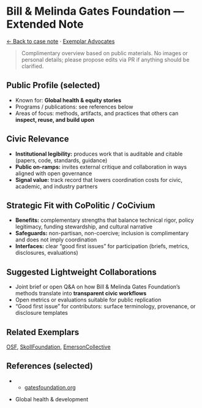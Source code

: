 # Bill & Melinda Gates Foundation — Extended Note

[← Back to case note](/funders/GatesFoundation.md) · [Exemplar Advocates](/#exemplars)


> Complimentary overview based on public materials. No images or personal details; please propose edits via PR if anything should be clarified.

## Public Profile (selected)
- Known for: **Global health & equity stories**
- Programs / publications: see references below
- Areas of focus: methods, artifacts, and practices that others can **inspect, reuse, and build upon**

## Civic Relevance
- **Institutional legibility:** produces work that is auditable and citable (papers, code, standards, guidance)
- **Public on-ramps:** invites external critique and collaboration in ways aligned with open governance
- **Signal value:** track record that lowers coordination costs for civic, academic, and industry partners

## Strategic Fit with CoPolitic / CoCivium
- **Benefits:** complementary strengths that balance technical rigor, policy legitimacy, funding stewardship, and cultural narrative
- **Safeguards:** non-partisan, non-coercive; inclusion is complimentary and does not imply coordination
- **Interfaces:** clear “good first issues” for participation (briefs, metrics, disclosures, evaluations)

## Suggested Lightweight Collaborations
- Joint brief or open Q&A on how Bill & Melinda Gates Foundation’s methods translate into **transparent civic workflows**
- Open metrics or evaluations suitable for public replication
- “Good first issue” for contributors: surface terminology, provenance, or disclosure templates

## Related Exemplars
[OSF](/funders/OSF.md), [SkollFoundation](/funders/SkollFoundation.md), [EmersonCollective](/funders/EmersonCollective.md)

## References (selected)
- * [gatesfoundation.org](https://www.gatesfoundation.org)
* Global health & development

